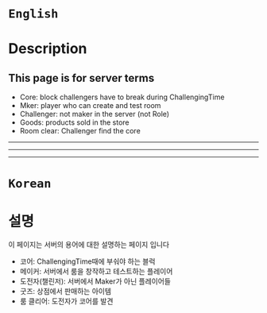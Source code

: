 # `English`
# Description
This page is for server terms
------
- Core: block challengers have to break during ChallengingTime
- Mker: player who can create and test room
- Challenger: not maker in the server (not Role)
- Goods: products sold in the store
- Room clear: Challenger find the core
---------------------------------------------------------------------------------------------------------------------
---------------------------------------------------------------------------------------------------------------------
---------------------------------------------------------------------------------------------------------------------
# `Korean`
# 설명
이 페이지는 서버의 용어에 대한 설명하는 페이지 입니다
- 코어: ChallengingTime때에 부숴야 하는 블럭
- 메이커: 서버에서 룸을 창작하고 테스트하는 플레이어
- 도전자(챌린저): 서버에서 Maker가 아닌 플레이어들
- 굿즈: 상점에서 판매하는 아이템
- 룸 클리어: 도전자가 코어를 발견